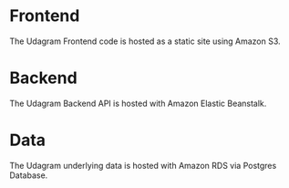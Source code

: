 # Frontend

The Udagram Frontend code is hosted as a static site using Amazon S3.

# Backend

The Udagram Backend API is hosted with Amazon Elastic Beanstalk.

# Data

The Udagram underlying data is hosted with Amazon RDS via Postgres Database.